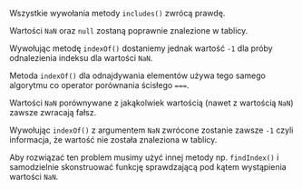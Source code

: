 Wszystkie wywołania metody `includes()` zwrócą prawdę.

Wartości `NaN` oraz `null` zostaną poprawnie znalezione w tablicy.

Wywołując metodę `indexOf()` dostaniemy jednak wartość `-1` dla próby odnalezienia indeksu dla wartości `NaN`.

Metoda `indexOf()` dla odnajdywania elementów używa tego samego algorytmu co operator porównania ścisłego `===`.

Wartości `NaN` porównywane z jakąkolwiek wartością (nawet z wartością `NaN`) zawsze zwracają fałsz.

Wywołując `indexOf()` z argumentem `NaN` zwrócone zostanie zawsze `-1` czyli informacja, że wartość nie została znaleziona w tablicy.

Aby rozwiązać ten problem musimy użyć innej metody np. `findIndex()` i samodzielnie skonstruować funkcję sprawdzającą pod kątem wystąpienia wartości `NaN`.

